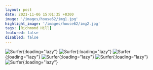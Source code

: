 ```yaml
---
layout: post
date: 2021-11-06 15:01:35 +0300
image: '/images/house62/img1.jpg'
highlight_image: '/images/house62/img2.jpg'
tags: [Richmond Hill]
featured: false
disabled: false
---
```


![Surfer]({{site.baseurl}}/images/house62/img3.jpg){:loading="lazy"}
![Surfer]({{site.baseurl}}/images/house62/img4.jpg){:loading="lazy"}
![Surfer]({{site.baseurl}}/images/house62/img5.jpg){:loading="lazy"}
![Surfer]({{site.baseurl}}/images/house62/img6.jpg){:loading="lazy"}
![Surfer]({{site.baseurl}}/images/house62/img7.jpg){:loading="lazy"}
![Surfer]({{site.baseurl}}/images/house62/img8.jpg){:loading="lazy"} 